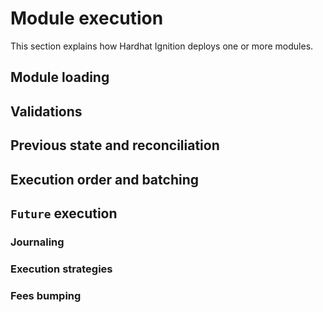 # Module execution

This section explains how Hardhat Ignition deploys one or more modules.

## Module loading

## Validations

## Previous state and reconciliation

## Execution order and batching

## `Future` execution

### Journaling

### Execution strategies

### Fees bumping
